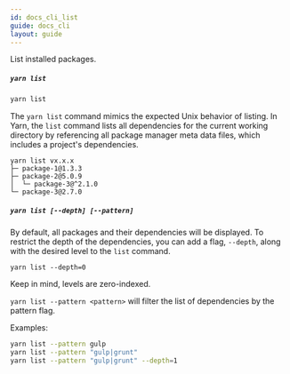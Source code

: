 ```yaml
---
id: docs_cli_list
guide: docs_cli
layout: guide
---
```


<p class="lead">List installed packages.</p>

##### `yarn list` <a class="toc" id="toc-yarn-list" href="#toc-yarn-list"></a>

```sh
yarn list
```

The `yarn list` command mimics the expected Unix behavior of listing. In Yarn, the `list` 
command lists all dependencies for the current working directory by referencing all 
package manager meta data files, which includes a project's dependencies.

```
yarn list vx.x.x
├─ package-1@1.3.3
├─ package-2@5.0.9
│  └─ package-3@^2.1.0
└─ package-3@2.7.0
```

##### `yarn list [--depth] [--pattern]` <a class="toc" id="toc-yarn-list-depth-pattern" href="#toc-yarn-list-depth-pattern"></a>

By default, all packages and their dependencies will be displayed. To restrict the depth of the
dependencies, you can add a flag, `--depth`, along with the desired level to the `list` command. 

```
yarn list --depth=0
```
Keep in mind, levels are zero-indexed.

`yarn list --pattern <pattern>` will filter the list of dependencies by the pattern flag.

Examples:
```sh
yarn list --pattern gulp
yarn list --pattern "gulp|grunt"
yarn list --pattern "gulp|grunt" --depth=1
```
